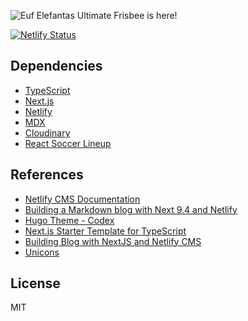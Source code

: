 

![Euf](https://res.cloudinary.com/elefantas-ultimate-frisbee/image/upload/v1638993953/logo.png)
Elefantas Ultimate Frisbee is here!

[![Netlify Status](https://api.netlify.com/api/v1/badges/b7e839dc-adfc-48ec-b33e-d918e2112b61/deploy-status)](https://app.netlify.com/sites/elefantas-ultimate-frisbee/deploys)

## Dependencies

- [TypeScript](https://www.typescriptlang.org/)
- [Next.js](https://nextjs.org/)
- [Netlify](https://www.netlify.com/)
- [MDX](https://mdxjs.com/)
- [Cloudinary](https://cloudinary.com/)
- [React Soccer Lineup](https://www.npmjs.com/package/react-soccer-lineup)

## References

- [Netlify CMS Documentation](https://www.netlifycms.org/docs/intro/)
- [Building a Markdown blog with Next 9.4 and Netlify](https://www.netlify.com/blog/2020/05/04/building-a-markdown-blog-with-next-9.4-and-netlify/)
- [Hugo Theme - Codex](https://github.com/jakewies/hugo-theme-codex)
- [Next.js Starter Template for TypeScript](https://github.com/vercel/next-learn-starter/tree/master/typescript-final)
- [Building Blog with NextJS and Netlify CMS](https://dev.to/mefaba/building-blog-with-nextjs-and-netlify-cms-fom)
- [Unicons](https://github.com/Iconscout/unicons)

## License

MIT
